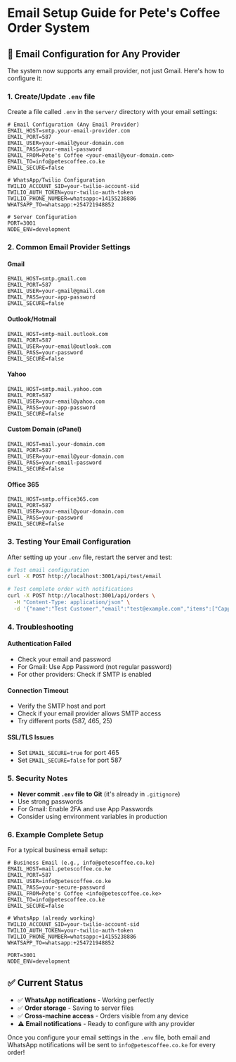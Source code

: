 # Email Setup Guide for Pete's Coffee Order System

## 📧 **Email Configuration for Any Provider**

The system now supports any email provider, not just Gmail. Here's how to configure it:

### **1. Create/Update `.env` file**

Create a file called `.env` in the `server/` directory with your email settings:

```env
# Email Configuration (Any Email Provider)
EMAIL_HOST=smtp.your-email-provider.com
EMAIL_PORT=587
EMAIL_USER=your-email@your-domain.com
EMAIL_PASS=your-email-password
EMAIL_FROM=Pete's Coffee <your-email@your-domain.com>
EMAIL_TO=info@petescoffee.co.ke
EMAIL_SECURE=false

# WhatsApp/Twilio Configuration
TWILIO_ACCOUNT_SID=your-twilio-account-sid
TWILIO_AUTH_TOKEN=your-twilio-auth-token
TWILIO_PHONE_NUMBER=whatsapp:+14155238886
WHATSAPP_TO=whatsapp:+254721948852

# Server Configuration
PORT=3001
NODE_ENV=development
```

### **2. Common Email Provider Settings**

#### **Gmail**
```env
EMAIL_HOST=smtp.gmail.com
EMAIL_PORT=587
EMAIL_USER=your-gmail@gmail.com
EMAIL_PASS=your-app-password
EMAIL_SECURE=false
```

#### **Outlook/Hotmail**
```env
EMAIL_HOST=smtp-mail.outlook.com
EMAIL_PORT=587
EMAIL_USER=your-email@outlook.com
EMAIL_PASS=your-password
EMAIL_SECURE=false
```

#### **Yahoo**
```env
EMAIL_HOST=smtp.mail.yahoo.com
EMAIL_PORT=587
EMAIL_USER=your-email@yahoo.com
EMAIL_PASS=your-app-password
EMAIL_SECURE=false
```

#### **Custom Domain (cPanel)**
```env
EMAIL_HOST=mail.your-domain.com
EMAIL_PORT=587
EMAIL_USER=your-email@your-domain.com
EMAIL_PASS=your-email-password
EMAIL_SECURE=false
```

#### **Office 365**
```env
EMAIL_HOST=smtp.office365.com
EMAIL_PORT=587
EMAIL_USER=your-email@your-domain.com
EMAIL_PASS=your-password
EMAIL_SECURE=false
```

### **3. Testing Your Email Configuration**

After setting up your `.env` file, restart the server and test:

```bash
# Test email configuration
curl -X POST http://localhost:3001/api/test/email

# Test complete order with notifications
curl -X POST http://localhost:3001/api/orders \
  -H "Content-Type: application/json" \
  -d '{"name":"Test Customer","email":"test@example.com","items":["Cappuccino","Croissant"]}'
```

### **4. Troubleshooting**

#### **Authentication Failed**
- Check your email and password
- For Gmail: Use App Password (not regular password)
- For other providers: Check if SMTP is enabled

#### **Connection Timeout**
- Verify the SMTP host and port
- Check if your email provider allows SMTP access
- Try different ports (587, 465, 25)

#### **SSL/TLS Issues**
- Set `EMAIL_SECURE=true` for port 465
- Set `EMAIL_SECURE=false` for port 587

### **5. Security Notes**

- **Never commit `.env` file to Git** (it's already in `.gitignore`)
- Use strong passwords
- For Gmail: Enable 2FA and use App Passwords
- Consider using environment variables in production

### **6. Example Complete Setup**

For a typical business email setup:

```env
# Business Email (e.g., info@petescoffee.co.ke)
EMAIL_HOST=mail.petescoffee.co.ke
EMAIL_PORT=587
EMAIL_USER=info@petescoffee.co.ke
EMAIL_PASS=your-secure-password
EMAIL_FROM=Pete's Coffee <info@petescoffee.co.ke>
EMAIL_TO=info@petescoffee.co.ke
EMAIL_SECURE=false

# WhatsApp (already working)
TWILIO_ACCOUNT_SID=your-twilio-account-sid
TWILIO_AUTH_TOKEN=your-twilio-auth-token
TWILIO_PHONE_NUMBER=whatsapp:+14155238886
WHATSAPP_TO=whatsapp:+254721948852

PORT=3001
NODE_ENV=development
```

## ✅ **Current Status**

- ✅ **WhatsApp notifications** - Working perfectly
- ✅ **Order storage** - Saving to server files  
- ✅ **Cross-machine access** - Orders visible from any device
- ⚠️ **Email notifications** - Ready to configure with any provider

Once you configure your email settings in the `.env` file, both email and WhatsApp notifications will be sent to `info@petescoffee.co.ke` for every order!
